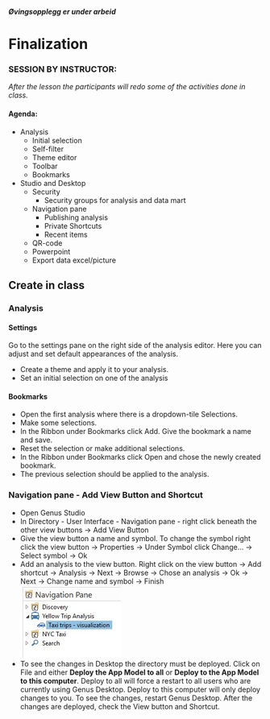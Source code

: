 

**_Øvingsopplegg er under arbeid_**

# Finalization 

### SESSION BY INSTRUCTOR: 

_After the lesson the participants will redo some of the activities done in class._

#### Agenda:

- Analysis
    - Initial selection
    - Self-filter
    - Theme editor
    - Toolbar
    - Bookmarks
- Studio and Desktop
    - Security 
        - Security groups for analysis and data mart
    - Navigation pane
        - Publishing analysis 
        - Private Shortcuts
	    - Recent items
    - QR-code  
    - Powerpoint
    - Export data excel/picture

## Create in class
	
### Analysis 

#### Settings 
Go to the settings pane on the right side of the analysis editor. Here you can adjust and set default appearances of the analysis.

- Create a theme and apply it to your analysis. 
- Set an initial selection on one of the analysis



#### Bookmarks 

- Open the first analysis where there is a dropdown-tile Selections. 
- Make some selections.
- In the Ribbon under Bookmarks click Add. Give the bookmark a name and save. 
- Reset the selection or make additional selections.
- In the Ribbon under Bookmarks click Open and chose the newly created bookmark. 
- The previous selection should be applied to the analysis.

### Navigation pane - Add View Button and Shortcut

- Open Genus Studio 
- In Directory - User Interface - Navigation pane - right click beneath the other view buttons -> Add View Button
- Give the view button a name and symbol. To change the symbol right click the view button -> Properties -> Under Symbol click Change... -> Select symbol -> Ok
- Add an analysis to the view button. Right click on the view button -> Add shortcut -> Analysis -> Next -> Browse -> Chose an analysis -> Ok -> Next -> Change name and symbol -> Finish ![Navigation_pane_w_analysis](media/Navigation_pane_w_analysis.jpg) 
- To see the changes in Desktop the directory must be deployed. Click on File and either **Deploy the App Model to all** or **Deploy to the App Model to this computer**. Deploy to all will force a restart to all users who are currently using Genus Desktop. Deploy to this computer will only deploy changes to you. To see the changes, restart Genus Desktop. After the changes are deployed, check the View button and Shortcut.